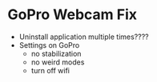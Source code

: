 # GoPro Webcam Fix

- Uninstall application multiple times????
- Settings on GoPro
    - no stabilization
    - no weird modes
    - turn off wifi